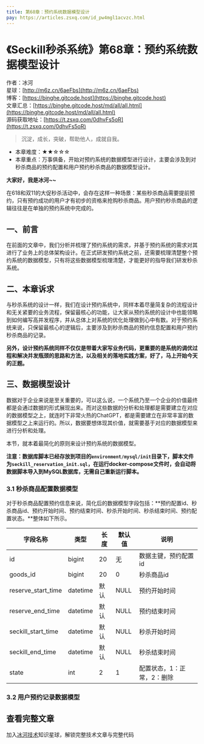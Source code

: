```yaml
---
title: 第68章：预约系统数据模型设计
pay: https://articles.zsxq.com/id_pw4mgl1acvzc.html
---
```


# 《Seckill秒杀系统》第68章：预约系统数据模型设计

作者：冰河
<br/>星球：[http://m6z.cn/6aeFbs](http://m6z.cn/6aeFbs)
<br/>博客：[https://binghe.gitcode.host](https://binghe.gitcode.host)
<br/>文章汇总：[https://binghe.gitcode.host/md/all/all.html](https://binghe.gitcode.host/md/all/all.html)
<br/>源码获取地址：[https://t.zsxq.com/0dhvFs5oR](https://t.zsxq.com/0dhvFs5oR)

> 沉淀，成长，突破，帮助他人，成就自我。

* 本章难度：★★☆☆☆
* 本章重点：万事俱备，开始对预约系统的数据模型进行设计，主要会涉及到对秒杀商品的预约配置和用户预约秒杀商品的数据模型设计。

**大家好，我是冰河~~**

在618和双11的大促秒杀活动中，会存在这样一种场景：某些秒杀商品需要提前预约，只有预约成功的用户才有初步的资格来抢购秒杀商品。用户预约秒杀商品的逻辑往往是在单独的预约系统中完成的。

## 一、前言

在前面的文章中，我们分析并梳理了预约系统的需求，并基于预约系统的需求对其进行了业务上的总体架构设计。在正式研发预约系统之前，还需要梳理清楚整个预约系统的数据模型，只有将这些数据模型梳理清楚，才能更好的指导我们研发秒杀系统。

## 二、本章诉求

与秒杀系统的设计一样，我们在设计预约系统中，同样本着尽量简复杂的流程设计和无关紧要的业务流程，保留最核心的功能，让大家从预约系统的设计中也能领略到如何编写高并发程序，并从总体上对系统的优化处理做到心中有数。对于预约系统来说，只保留最核心的逻辑后，主要涉及到秒杀商品的预约信息配置和用户预约秒杀商品的记录。

**另外，设计预约系统同样不仅仅是带着大家写业务代码，更重要的是系统的调优过程和解决并发瓶颈的思路和方法，以及相关的落地实践方案，好了，马上开始今天的正题。**

## 三、数据模型设计

数据对于企业来说是至关重要的，可以这么说，一个系统乃至一个企业的价值最终都是会通过数据的形式展现出来。而对这些数据的分析和处理都是需要建立在对应的数据模型之上，就连时下非常火热的ChatGPT，都是需要建立在非常丰富的数据模型之上来运行的。所以，数据要想体现其价值，就需要基于对应的数据模型来进行分析和处理。

本节，就本着最简化的原则来设计预约系统的数据模型。

**注意：数据库脚本已经存放到项目的`environment/mysql/init`目录下，脚本文件为`seckill_reservation_init.sql`，在运行docker-compose文件时，会自动将数据脚本导入到MySQL数据库，无需自己重新运行脚本。**

### 3.1 秒杀商品配置数据模型

对于秒杀商品配置预约信息来说，简化后的数据模型字段包括：**预约配置id、秒杀商品id、预约开始时间、预约结束时间、秒杀开始时间、秒杀结束时间、预约配置状态。**整体如下所示。

| 字段名称           | 类型     | 长度 | 默认值 | 说明                       |
| ------------------ | -------- | ---- | ------ | -------------------------- |
| id                 | bigint   | 20   | 无     | 数据主键，预约配置id       |
| goods_id           | bigint   | 20   | 0      | 秒杀商品id                 |
| reserve_start_time | datetime | 默认 | NULL   | 预约开始时间               |
| reserve_end_time   | datetime | 默认 | NULL   | 预约结束时间               |
| seckill_start_time | datetime | 默认 | NULL   | 秒杀开始时间               |
| seckill_end_time   | datetime | 默认 | NULL   | 秒杀结束时间               |
| state              | int      | 2    | 1      | 配置状态，1：正常，2：删除 |

### 3.2 用户预约记录数据模型

## 查看完整文章

加入[冰河技术](http://m6z.cn/6aeFbs)知识星球，解锁完整技术文章与完整代码